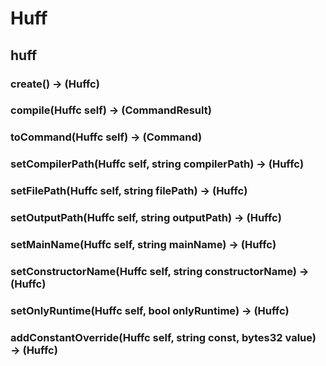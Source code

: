 # Huff

## huff

### **create() &rarr; (Huffc)**



### **compile(Huffc self) &rarr; (CommandResult)**



### **toCommand(Huffc self) &rarr; (Command)**



### **setCompilerPath(Huffc self, string compilerPath) &rarr; (Huffc)**



### **setFilePath(Huffc self, string filePath) &rarr; (Huffc)**



### **setOutputPath(Huffc self, string outputPath) &rarr; (Huffc)**



### **setMainName(Huffc self, string mainName) &rarr; (Huffc)**



### **setConstructorName(Huffc self, string constructorName) &rarr; (Huffc)**



### **setOnlyRuntime(Huffc self, bool onlyRuntime) &rarr; (Huffc)**



### **addConstantOverride(Huffc self, string const, bytes32 value) &rarr; (Huffc)**



